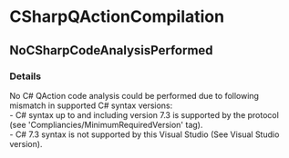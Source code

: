 ﻿---  
uid: Validator_3_4_3  
---

# CSharpQActionCompilation

## NoCSharpCodeAnalysisPerformed

### Details

No C\# QAction code analysis could be performed due to following mismatch in supported C\# syntax versions:  
\- C\# syntax up to and including version 7.3 is supported by the protocol (see 'Compliancies\/MinimumRequiredVersion' tag).  
\- C\# 7.3 syntax is not supported by this Visual Studio (See Visual Studio version).
